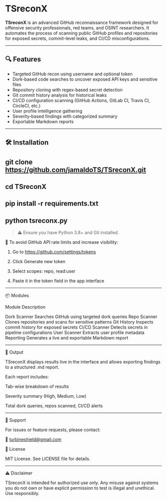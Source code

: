 # TSreconX

**TSreconX** is an advanced GitHub reconnaissance framework designed for offensive security professionals, red teams, and OSINT researchers. It automates the process of scanning public GitHub profiles and repositories for exposed secrets, commit-level leaks, and CI/CD misconfigurations.

---

## 🔍 Features

- Targeted GitHub recon using username and optional token
- Dork-based code searches to uncover exposed API keys and sensitive files
- Repository cloning with regex-based secret detection
- Git commit history analysis for historical leaks
- CI/CD configuration scanning (GitHub Actions, GitLab CI, Travis CI, CircleCI, etc.)
- User profile intelligence gathering
- Severity-based findings with categorized summary
- Exportable Markdown reports

---------------------------

## 🛠️ Installation

## git clone https://github.com/jamaldoTS/TSreconX.git
## cd TSreconX
## pip install -r requirements.txt
## python tsreconx.py

> ⚠️ Ensure you have Python 3.8+ and Git installed.

 🔑 To avoid GitHub API rate limits and increase visibility:

1. Go to https://github.com/settings/tokens

2. Click Generate new token

3. Select scopes: repo, read:user

4. Paste it in the token field in the app interface

---------------------------

📦 Modules

Module	Description

Dork Scanner	Searches GitHub using targeted dork queries
Repo Scanner	Clones repositories and scans for sensitive patterns
Git History	Inspects commit history for exposed secrets
CI/CD Scanner	Detects secrets in pipeline configurations
User Scanner	Extracts user profile metadata
Reporting	Generates a live and exportable Markdown report

---------------------------

📁 Output

TSreconX displays results live in the interface and allows exporting findings to a structured .md report.

Each report includes:

Tab-wise breakdown of results

Severity summary (High, Medium, Low)

Total dork queries, repos scanned, CI/CD alerts

---------------------------

📩 Support

For issues or feature requests, please contact:

📧 turbineshield@gmail.com

📄 License

MIT License. See LICENSE file for details.

---------------------------

⚠️ Disclaimer

TSreconX is intended for authorized use only. Any misuse against systems you do not own or have explicit permission to test is illegal and unethical.
Use responsibly.
